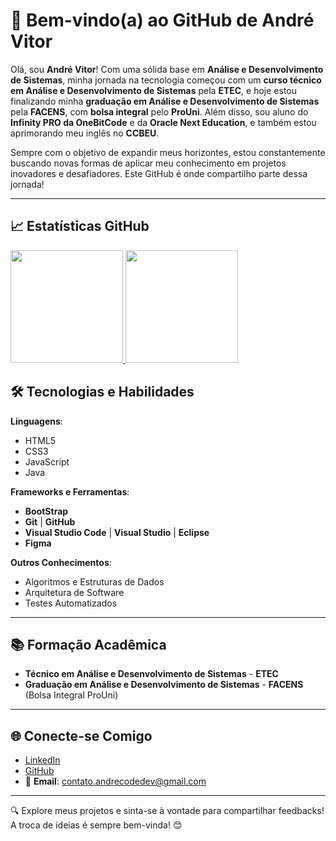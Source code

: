 # 👋 Bem-vindo(a) ao GitHub de André Vitor

Olá, sou **André Vitor**! Com uma sólida base em **Análise e Desenvolvimento de Sistemas**, minha jornada na tecnologia começou com um **curso técnico em Análise e Desenvolvimento de Sistemas** pela **ETEC**, e hoje estou finalizando minha **graduação em Análise e Desenvolvimento de Sistemas** pela **FACENS**, com **bolsa integral** pelo **ProUni**. Além disso, sou aluno do **Infinity PRO da OneBitCode** e da **Oracle Next Education**, e também estou aprimorando meu inglês no **CCBEU**.

Sempre com o objetivo de expandir meus horizontes, estou constantemente buscando novas formas de aplicar meu conhecimento em projetos inovadores e desafiadores. Este GitHub é onde compartilho parte dessa jornada!

---

## 📈 **Estatísticas GitHub**

<div>
  <a href="https://github.com/AndreCodeDev">
    <img loading="lazy" height="180em" src="https://github-readme-stats.vercel.app/api/top-langs/?username=AndreCodeDev&layout=compact&langs_count=7&theme=radical"/>
    <img loading="lazy" height="180em" src="https://github-readme-stats.vercel.app/api?username=AndreCodeDev&show_icons=true&theme=radical&include_all_commits=true&count_private=true"/>
  </a>
</div>

## 🛠 **Tecnologias e Habilidades**

**Linguagens**:
- HTML5
- CSS3
- JavaScript
- Java

**Frameworks e Ferramentas**:
- **BootStrap**
- **Git** | **GitHub**
- **Visual Studio Code** | **Visual Studio** | **Eclipse**
- **Figma**

**Outros Conhecimentos**:
- Algoritmos e Estruturas de Dados
- Arquitetura de Software
- Testes Automatizados

---

## 📚 **Formação Acadêmica**

- **Técnico em Análise e Desenvolvimento de Sistemas** - **ETEC**
- **Graduação em Análise e Desenvolvimento de Sistemas** - **FACENS** (Bolsa Integral ProUni)

---

## 🌐 **Conecte-se Comigo**

- [LinkedIn](www.linkedin.com/in/andrecodedev)
- [GitHub](https://github.com/AndreCodeDev)
- 📧 **Email**: contato.andrecodedev@gmail.com

---

🔍 Explore meus projetos e sinta-se à vontade para compartilhar feedbacks! A troca de ideias é sempre bem-vinda! 😊
